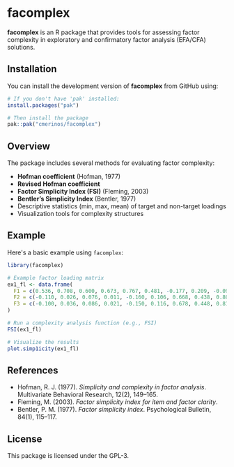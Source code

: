 
# facomplex

**facomplex** is an R package that provides tools for assessing factor complexity in exploratory and confirmatory factor analysis (EFA/CFA) solutions.

<!-- badges: start -->
<!-- badges: end -->

## Installation

You can install the development version of **facomplex** from GitHub using:

```r
# If you don't have 'pak' installed:
install.packages("pak")

# Then install the package
pak::pak("cmerinos/facomplex")
```

## Overview

The package includes several methods for evaluating factor complexity:

- **Hofman coefficient** (Hofman, 1977)
- **Revised Hofman coefficient**
- **Factor Simplicity Index (FSI)** (Fleming, 2003)
- **Bentler’s Simplicity Index** (Bentler, 1977)
- Descriptive statistics (min, max, mean) of target and non-target loadings
- Visualization tools for complexity structures

## Example

Here's a basic example using `facomplex`:

```r
library(facomplex)

# Example factor loading matrix
ex1_fl <- data.frame(
  F1 = c(0.536, 0.708, 0.600, 0.673, 0.767, 0.481, -0.177, 0.209, -0.097, -0.115, 0.047, 0.024),
  F2 = c(-0.110, 0.026, 0.076, 0.011, -0.160, 0.106, 0.668, 0.438, 0.809, 0.167, 0.128, 0.041),
  F3 = c(-0.100, 0.036, 0.086, 0.021, -0.150, 0.116, 0.678, 0.448, 0.819, 0.577, 0.738, 0.751)
)

# Run a complexity analysis function (e.g., FSI)
FSI(ex1_fl)

# Visualize the results
plot.simp1icity(ex1_fl)
```

## References

- Hofman, R. J. (1977). *Simplicity and complexity in factor analysis*. Multivariate Behavioral Research, 12(2), 149–165.
- Fleming, M. (2003). *Factor simplicity index for item and factor clarity*.
- Bentler, P. M. (1977). *Factor simplicity index*. Psychological Bulletin, 84(1), 115–117.

## License

This package is licensed under the GPL-3.
